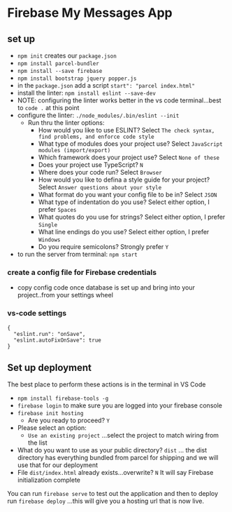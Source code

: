 # Firebase My Messages App

## set up

- `npm init` creates our `package.json`
- `npm install parcel-bundler`
- `npm install --save firebase`
- `npm install bootstrap jquery popper.js`
- in the `package.json` add a script `start": "parcel index.html"`
- install the linter: `npm install eslint --save-dev`
- NOTE: configuring the linter works better in the vs code terminal...best to `code .` at this point
- configure the linter: `./node_modules/.bin/eslint --init`
  - Run thru the linter options:
    - How would you like to use ESLINT? Select `The check syntax, find problems, and enforce code style`
    - What type of modules does your project use? Select `JavaScript modules (import/export)`
    - Which framework does your project use? Select `None of these`
    - Does your project use TypeScript? `N`
    - Where does your code run? Select `Browser`
    - How would you like to defina a style guide for your project? Select `Answer questions about your style`
    - What format do you want your config file to be in? Select `JSON`
    - What type of indentation do you use? Select either option, I prefer `Spaces`
    - What quotes do you use for strings? Select either option, I prefer `Single`
    - What line endings do you use? Select either option, I prefer `Windows`
    - Do you require semicolons? Strongly prefer `Y`
- to run the server from terminal: `npm start`

### create a config file for Firebase credentials

- copy config code once database is set up and bring into your project..from your settings wheel

### vs-code settings

```
{
  "eslint.run": "onSave",
  "eslint.autoFixOnSave": true
}
```

## Set up deployment

The best place to perform these actions is in the terminal in VS Code

- `npm install firebase-tools -g`
- `firebase login` to make sure you are logged into your firebase console
- `firebase init hosting`
  - Are you ready to proceed? `Y`
- Please select an option:
  - `Use an existing project` ...select the project to match wiring from the list
- What do you want to use as your public directory? `dist` ... the dist directory has everything bundled from parcel for shipping and we will use that for our deployment
- File `dist/index.html` already exists...overwrite? `N`
  It will say Firebase initialization complete

You can run `firebase serve` to test out the application and then to deploy run `firebase deploy` ...this will give you a hosting url that is now live.
